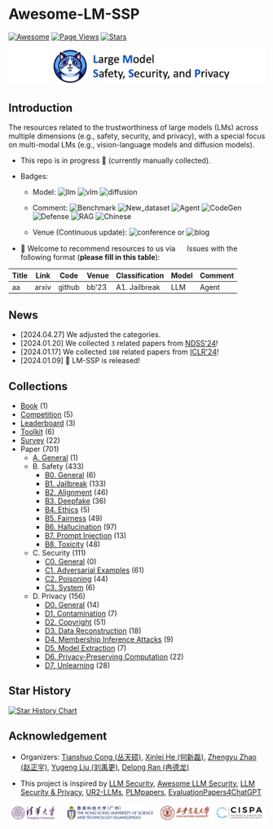 # Awesome-LM-SSP

[![Awesome](https://awesome.re/badge.svg)](https://awesome.re)
[![Page Views](https://badges.toozhao.com/badges/01HMRJE3211AJ2QD2X9AKTQG67/blue.svg)](.)
[![Stars](https://img.shields.io/github/stars/ThuCCSLab/Awesome-LM-SSP)](.)

[<img src="figure/title_new.png" alt="Awesome-LM-SSP" width="1000" height="auto" class="center">](.)

## Introduction 
The resources related to the trustworthiness of large models (LMs) across multiple dimensions (e.g., safety, security, and privacy),                  with a special focus on multi-modal LMs (e.g., vision-language models and diffusion models). 

- This repo is in progress :seedling: (currently manually collected).
- Badges: 

    - Model: ![llm](https://img.shields.io/badge/llm-589cf4) ![vlm](https://img.shields.io/badge/vlm-c7688b)  ![diffusion](https://img.shields.io/badge/diffusion-a99cf4) 

    - Comment: ![Benchmark](https://img.shields.io/badge/Benchmark-87b800) ![New_dataset](https://img.shields.io/badge/New_dataset-87b800) ![Agent](https://img.shields.io/badge/Agent-87b800)                 ![CodeGen](https://img.shields.io/badge/CodeGen-87b800) ![Defense](https://img.shields.io/badge/Defense-87b800) ![RAG](https://img.shields.io/badge/RAG-87b800) ![Chinese](https://img.shields.io/badge/Chinese-87b800) 

   - Venue (Continuous update): ![conference](https://img.shields.io/badge/conference-f1b800) or ![blog](https://img.shields.io/badge/blog-f1b800)

- :sunflower: Welcome to recommend resources to us via <a href="https://github.com/ThuCCSLab/Awesome-LM-SSP/issues"> <img src="https://icons.iconarchive.com/icons/github/octicons/128/issue-opened-16-icon.png" width="15" height="15"></a> Issues with the following format (**please fill in this table**): 

| Title | Link  | Code |   Venue |  Classification |  Model | Comment | 
| ---- |---- |---- |---- |---- |----|----| 
| aa |  arxiv | github  | bb'23    |  A1. Jailbreak | LLM  | Agent | 

## News
- [2024.04.27] We adjusted the categories.
- [2024.01.20] We collected `3` related papers from [NDSS'24](https://www.ndss-symposium.org/ndss2024/accepted-papers/)!
- [2024.01.17] We collected `108` related papers from [ICLR'24](https://openreview.net/group?id=ICLR.cc/2024/Conference)!
- [2024.01.09] 🚀 LM-SSP is released!

## Collections
- [Book](collection/book.md) (1)
- [Competition](collection/competition.md) (5)
- [Leaderboard](collection/leaderboard.md) (3)
- [Toolkit](collection/toolkit.md) (6)
- [Survey](collection/survey.md) (22)
- Paper (701)
    - [A. General](collection/paper/general.md) (1)
    - B. Safety (433)
        - [B0. General](collection/paper/safety/general.md) (6)
        - [B1. Jailbreak](collection/paper/safety/jailbreak.md) (133)
        - [B2. Alignment](collection/paper/safety/alignment.md) (46)
        - [B3. Deepfake](collection/paper/safety/deepfake.md) (36)
        - [B4. Ethics](collection/paper/safety/ethics.md) (5)
        - [B5. Fairness](collection/paper/safety/fairness.md) (49)
        - [B6. Hallucination](collection/paper/safety/hallucination.md) (97)
        - [B7. Prompt Injection](collection/paper/safety/prompt_injection.md) (13)
        - [B8. Toxicity](collection/paper/safety/toxicity.md) (48)
    - C. Security (111)
        - [C0. General](collection/paper/security/general.md) (0)
        - [C1. Adversarial Examples](collection/paper/security/adversarial_examples.md) (61)
        - [C2. Poisoning](collection/paper/security/poisoning.md) (44)
        - [C3. System](collection/paper/security/system.md) (6)
    - D. Privacy (156)
        - [D0. General](collection/paper/privacy/general.md) (14)
        - [D1. Contamination](collection/paper/privacy/contamination.md) (7)
        - [D2. Copyright](collection/paper/privacy/copyright.md) (51)
        - [D3. Data Reconstruction](collection/paper/privacy/data_reconstruction.md) (18)
        - [D4. Membership Inference Attacks](collection/paper/privacy/membership_inference_attacks.md) (9)
        - [D5. Model Extraction](collection/paper/privacy/model_extraction.md) (7)
        - [D6. Privacy-Preserving Computation](collection/paper/privacy/privacy-preserving_computation.md) (22)
        - [D7. Unlearning](collection/paper/privacy/unlearning.md) (28)

## Star History

[![Star History Chart](https://api.star-history.com/svg?repos=ThuCCSLab/Awesome-LM-SSP&type=Date)](https://star-history.com/#ThuCCSLab/Awesome-LM-SSP&Date)

## Acknowledgement

- Organizers: [Tianshuo Cong (丛天硕)](https://tianshuocong.github.io/), [Xinlei He (何新磊)](https://xinleihe.github.io/), [Zhengyu Zhao (赵正宇)](https://zhengyuzhao.github.io/), [Yugeng Liu (刘禹更)](https://liu.ai/), [Delong Ran (冉德龙)](https://github.com/eggry)

- This project is inspired by [LLM Security](https://llmsecurity.net/), [Awesome LLM Security](https://github.com/corca-ai/awesome-llm-security), [LLM Security & Privacy](https://github.com/chawins/llm-sp),             [UR2-LLMs](https://github.com/jxzhangjhu/Awesome-LLM-Uncertainty-Reliability-Robustness), [PLMpapers](https://github.com/thunlp/PLMpapers), [EvaluationPapers4ChatGPT](https://github.com/THU-KEG/EvaluationPapers4ChatGPT)

<p align="center"><img src="figure/logo.png" width="900" /></p>